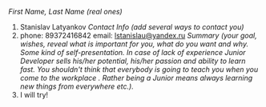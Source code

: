 *First Name, Last Name (real ones)*
1. Stanislav Latyankov
*Contact Info (add several ways to contact you)*
2. phone: 89372416842 email: lstanislau@yandex.ru
*Summary (your goal, wishes, reveal what is important for you, what do you want and why. Some kind of self-presentation. In case of lack of experience  Junior Developer sells his/her potential, his/her passion and ability to learn fast. You shouldn't think that everybody is going to teach you when you come to the workplace . Rather being a Junior means always learning new things from everywhere etc.).*
3. I will try! 